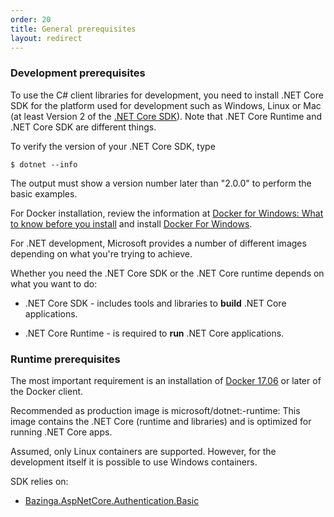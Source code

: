 ```yaml
---
order: 20
title: General prerequisites
layout: redirect
---
```


### Development prerequisites

To use the C# client libraries for development, you need to install .NET Core SDK for the platform used for development such as Windows, Linux or Mac (at least Version 2 of the [.NET Core SDK](https://www.microsoft.com/net/download/windows)). Note that .NET Core Runtime and .NET Core SDK are different things. 

To verify the version of your .NET Core SDK, type

	$ dotnet --info

The output must show a version number later than "2.0.0" to perform the basic examples.

For Docker installation, review the information at [Docker for Windows: What to know before you install](https://docs.docker.com/docker-for-windows/install/#what-to-know-before-you-install) and install [Docker For Windows](https://docs.docker.com/docker-for-windows/install/).

For .NET development, Microsoft provides a number of different images depending on what you're trying to achieve.

Whether you need the .NET Core SDK or the .NET Core runtime depends on what you want to do:

* .NET Core SDK - includes tools and libraries to **build** .NET Core applications.

* .NET Core Runtime - is required to **run** .NET Core applications.

### **Runtime prerequisites**

The most important requirement is an installation of [Docker 17.06](https://docs.docker.com/release-notes/docker-ce/) or later of the Docker client.

Recommended as production image is microsoft/dotnet:<version>-runtime: This image contains the .NET Core (runtime and libraries) and is optimized for running .NET Core apps.

Assumed, only Linux containers are supported. However, for the development itself it is possible to use Windows containers.

SDK relies on:

* [Bazinga.AspNetCore.Authentication.Basic](https://github.com/bruno-garcia/Bazinga.AspNetCore.Authentication.Basic)
